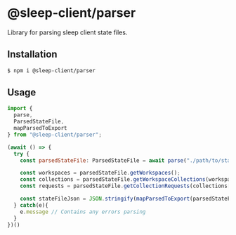 # @sleep-client/parser

Library for parsing sleep client state files.

## Installation

```bash
$ npm i @sleep-client/parser
```

## Usage

```javascript
import {
  parse,
  ParsedStateFile,
  mapParsedToExport
} from "@sleep-client/parser";

(await () => {
  try {
    const parsedStateFile: ParsedStateFile = await parse("./path/to/stateFile");

    const workspaces = parsedStateFile.getWorkspaces();
    const collections = parsedStateFile.getWorkspaceCollections(workspaces[0]);
    const requests = parsedStateFile.getCollectionRequests(collections[0]);

    const stateFileJson = JSON.stringify(mapParsedToExport(parsedStateFile));
  } catch(e){
    e.message // Contains any errors parsing
  }
})()
```

